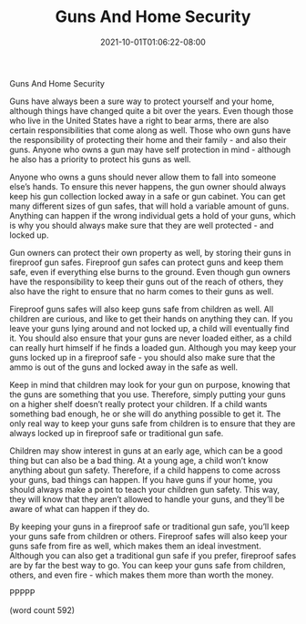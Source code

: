 ﻿---
title: "Guns And Home Security"
date: 2021-10-01T01:06:22-08:00
description: "Home Security Tips for Web Success"
featured_image: "/images/Home Security.jpg"
tags: ["Home Security"]
---

Guns And Home Security

Guns have always been a sure way to protect yourself and your home, although things have changed quite a bit over the years.  Even though those who live in the United States have a right to bear arms, there are also certain responsibilities that come along as well.  Those who own guns have the responsibility of protecting their home and their family - and also their guns.  Anyone who owns a gun may have self protection in mind - although he also has a priority to protect his guns as well.

Anyone who owns a guns should never allow them to fall into someone else’s hands.  To ensure this never happens, the gun owner should always keep his gun collection locked away in a safe or gun cabinet. You can get many different sizes of gun safes, that will hold a variable amount of guns.  Anything can happen if the wrong individual gets a hold of your guns, which is why you should always make sure that they are well protected - and locked up.

Gun owners can protect their own property as well, by storing their guns in fireproof gun safes.  Fireproof gun safes can protect guns and keep them safe, even if everything else burns to the ground.  Even though gun owners have the responsibility to keep their guns out of the reach of others, they also have the right to ensure that no harm comes to their guns as well.

Fireproof guns safes will also keep guns safe from children as well.  All children are curious, and like to get their hands on anything they can.  If you leave your guns lying around and not locked up, a child will eventually find it.  You should also ensure that your guns are never loaded either, as a child can really hurt himself if he finds a loaded gun.  Although you may keep your guns locked up in a fireproof safe - you should also make sure that the ammo is out of the guns and locked away in the safe as well.

Keep in mind that children may look for your gun on purpose, knowing that the guns are something that you use.  Therefore, simply putting your guns on a higher shelf doesn’t really protect your children.  If a child wants something bad enough, he or she will do anything possible to get it.  The only real way to keep your guns safe from children is to ensure that they are always locked up in fireproof safe or traditional gun safe.

Children may show interest in guns at an early age, which can be a good thing but can also be a bad thing.  At a young age, a child won’t know anything about gun safety.  Therefore, if a child happens to come across your guns, bad things can happen.  If you have guns if your home, you should always make a point to teach your children gun safety.  This way, they will know that they aren’t allowed to handle your guns, and they’ll be aware of what can happen if they do.

By keeping your guns in a fireproof safe or traditional gun safe, you’ll keep your guns safe from children or others.  Fireproof safes will also keep your guns safe from fire as well, which makes them an ideal investment.  Although you can also get a traditional gun safe if you prefer, fireproof safes are by far the best way to go.  You can keep your guns safe from children, others, and even fire - which makes them more than worth the money.

PPPPP

(word count 592)
